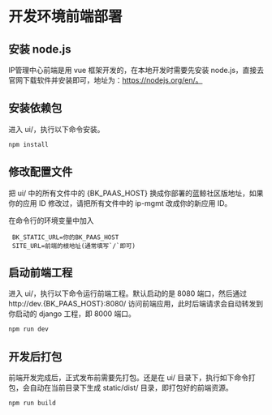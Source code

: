 # 开发环境前端部署

## 安装 node.js  
IP管理中心前端是用 vue 框架开发的，在本地开发时需要先安装 node.js，直接去官网下载软件并安装即可，地址为：https://nodejs.org/en/。

## 安装依赖包  
进入 ui/，执行以下命令安装。
```bash
npm install
```

## 修改配置文件  
把 ui/ 中的所有文件中的 {BK_PAAS_HOST} 换成你部署的蓝鲸社区版地址，如果你的应用 ID 修改过，请把所有文件中的 ip-mgmt 改成你的新应用 ID。

在命令行的环境变量中加入
```
 BK_STATIC_URL=你的BK_PAAS_HOST
 SITE_URL=前端的根地址(通常填写`/`即可)
```
## 启动前端工程  
进入 ui/，执行以下命令运行前端工程。默认启动的是 8080 端口，然后通过 http://dev.{BK_PAAS_HOST}:8080/ 访问前端应用，此时后端请求会自动转发到你启动的 django 工程，即 8000 端口。

```bash
npm run dev
```

## 开发后打包  
前端开发完成后，正式发布前需要先打包。还是在 ui/ 目录下，执行如下命令打包，会自动在当前目录下生成 static/dist/ 目录，即打包好的前端资源。 

```bash
npm run build
```
